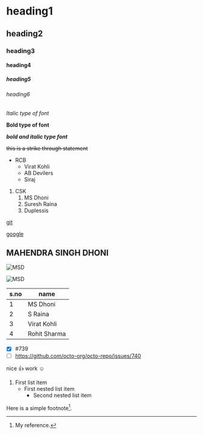 # heading1
## heading2
### heading3
#### heading4
##### heading5
###### heading6

*Italic type of font*

**Bold type of font**

***bold and italic type font***

~~this is a strike through statement~~

* RCB
  * Virat Kohli
  * AB Devilers
  * Siraj
  <!-- * Maxwell -->
1. CSK
    1. MS Dhoni
    2. Suresh Raina
    3. Duplessis

[git](https://git-scm.com/)

[google](https://www.google.com/)

## MAHENDRA SINGH DHONI
![MSD](https://encrypted-tbn0.gstatic.com/images?q=tbn:ANd9GcSkLdmDIuz93wrsfaa64jv0h4pljKsongtmQw&usqp=CAU)

![MSD](https://c.tenor.com/ARdozKTULloAAAAM/the-trade-mark-shot-of-msd-gif.gif)

s.no|name
----|----
1|MS Dhoni
2|S Raina
3|Virat Kohli
4|Rohit Sharma

- [x] #739
- [ ] https://github.com/octo-org/octo-repo/issues/740

nice 👍 work :relaxed:

1. First list item
   - First nested list item
     - Second nested list item

Here is a simple footnote[^1].
[^1]: My reference.
